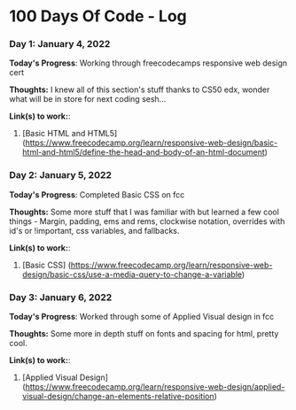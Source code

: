 # 100 Days Of Code - Log

### Day 1: January 4, 2022 

**Today's Progress**: Working through freecodecamps responsive web design cert

**Thoughts:** I knew all of this section's stuff thanks to CS50 edx, wonder what will be in store for next coding sesh...

**Link(s) to work:**: 
1. [Basic HTML and HTML5] (https://www.freecodecamp.org/learn/responsive-web-design/basic-html-and-html5/define-the-head-and-body-of-an-html-document)

### Day 2: January 5, 2022 

**Today's Progress**: Completed Basic CSS on fcc

**Thoughts:** Some more stuff that I was familiar with but learned a few cool things - Margin, padding, ems and rems, clockwise notation, overrides with id's or !important, css variables, and fallbacks.

**Link(s) to work:**: 
1. [Basic CSS] (https://www.freecodecamp.org/learn/responsive-web-design/basic-css/use-a-media-query-to-change-a-variable)

### Day 3: January 6, 2022 

**Today's Progress**: Worked through some of Applied Visual design in fcc

**Thoughts:** Some more in depth stuff on fonts and spacing for html, pretty cool.

**Link(s) to work:**: 
1. [Applied Visual Design] (https://www.freecodecamp.org/learn/responsive-web-design/applied-visual-design/change-an-elements-relative-position)
